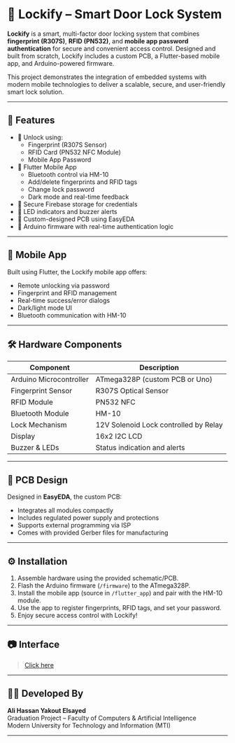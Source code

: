 # 🔐 Lockify – Smart Door Lock System

**Lockify** is a smart, multi-factor door locking system that combines **fingerprint (R307S)**, **RFID (PN532)**, and **mobile app password authentication** for secure and convenient access control. Designed and built from scratch, Lockify includes a custom PCB, a Flutter-based mobile app, and Arduino-powered firmware.

This project demonstrates the integration of embedded systems with modern mobile technologies to deliver a scalable, secure, and user-friendly smart lock solution.

---

## 🚀 Features

- 🔐 Unlock using:
  - Fingerprint (R307S Sensor)
  - RFID Card (PN532 NFC Module)
  - Mobile App Password
- 📱 Flutter Mobile App
  - Bluetooth control via HM-10
  - Add/delete fingerprints and RFID tags
  - Change lock password
  - Dark mode and real-time feedback
- 💾 Secure Firebase storage for credentials
- 🔔 LED indicators and buzzer alerts
- 🧠 Custom-designed PCB using EasyEDA
- 🔧 Arduino firmware with real-time authentication logic

---

## 📱 Mobile App

Built using Flutter, the Lockify mobile app offers:

- Remote unlocking via password
- Fingerprint and RFID management
- Real-time success/error dialogs
- Dark/light mode UI
- Bluetooth communication with HM-10

---

## 🛠️ Hardware Components

| Component             | Description                          |
|----------------------|--------------------------------------|
| Arduino Microcontroller | ATmega328P (custom PCB or Uno)    |
| Fingerprint Sensor   | R307S Optical Sensor                 |
| RFID Module          | PN532 NFC                            |
| Bluetooth Module     | HM-10                                |
| Lock Mechanism       | 12V Solenoid Lock controlled by Relay|
| Display              | 16x2 I2C LCD                         |
| Buzzer & LEDs        | Status indication and alerts         |

---

## 🧩 PCB Design

Designed in **EasyEDA**, the custom PCB:
- Integrates all modules compactly
- Includes regulated power supply and protections
- Supports external programming via ISP
- Comes with provided Gerber files for manufacturing

---

## ⚙️ Installation

1. Assemble hardware using the provided schematic/PCB.
2. Flash the Arduino firmware (`/firmware`) to the ATmega328P.
3. Install the mobile app (source in `/flutter_app`) and pair with the HM-10 module.
4. Use the app to register fingerprints, RFID tags, and set your password.
5. Enjoy secure access control with Lockify!

---

## 📷 Interface

> [Click here](https://drive.google.com/file/d/1NjUE8evuCRzGWF_NQTcrb2HZdYM41f_H/view?usp=drive_link)

---

## 👨‍💻 Developed By

**Ali Hassan Yakout Elsayed**  
Graduation Project – Faculty of Computers & Artificial Intelligence  
Modern University for Technology and Information (MTI)  

---
